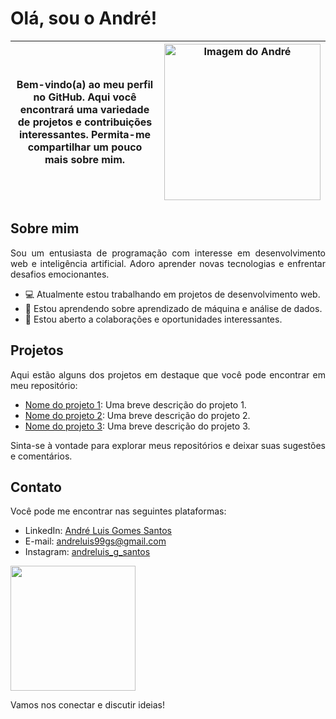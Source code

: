 # Olá, sou o André!

<div style="text-align: justify">

Bem-vindo(a) ao meu perfil no GitHub. Aqui você encontrará uma variedade de projetos e contribuições interessantes. Permita-me compartilhar um pouco mais sobre mim.</div> | <div style="text-align: center"><img src="https://i.ibb.co/NsgZJmk/IMG-20230501-140717.jpg" alt="Imagem do André" width="250"></div> |
|---|---|

  ## Sobre mim

Sou um entusiasta de programação com interesse em desenvolvimento web e inteligência artificial. Adoro aprender novas tecnologias e enfrentar desafios emocionantes.

- 💻 Atualmente estou trabalhando em projetos de desenvolvimento web.
- 🌱 Estou aprendendo sobre aprendizado de máquina e análise de dados.
- 🤝 Estou aberto a colaborações e oportunidades interessantes.


## Projetos

Aqui estão alguns dos projetos em destaque que você pode encontrar em meu repositório:

- [Nome do projeto 1](link_do_projeto_1): Uma breve descrição do projeto 1.
- [Nome do projeto 2](link_do_projeto_2): Uma breve descrição do projeto 2.
- [Nome do projeto 3](link_do_projeto_3): Uma breve descrição do projeto 3.

Sinta-se à vontade para explorar meus repositórios e deixar suas sugestões e comentários.

## Contato

Você pode me encontrar nas seguintes plataformas:

- LinkedIn: [André Luis Gomes Santos](https://www.linkedin.com/in/andré-luis-gomes-santos-621839226/)
- E-mail: andreluis99gs@gmail.com
- Instagram: [andreluis_g_santos](https://instagram.com/andreluis_g_santos?igshid=MzNlNGNkZWQ4Mg==)
<img src="https://i.ibb.co/Bcw5YLt/Whats-App-Image-2023-06-02-at-21-09-44.jpg" width="200">

Vamos nos conectar e discutir ideias!
